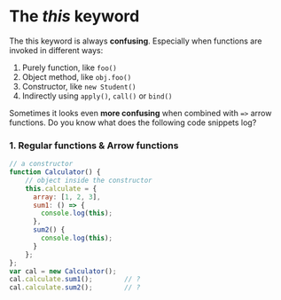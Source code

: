# The **_this_** keyword

The this keyword is always **confusing**. Especially when functions are invoked in different ways:

1. Purely function, like `foo()`
2. Object method, like `obj.foo()`
3. Constructor, like `new Student()`
4. Indirectly using `apply()`, `call()` or `bind()`

Sometimes it looks even **more confusing** when combined with `=>` arrow functions. Do you know what does the following code snippets log?

### 1. Regular functions & Arrow functions

```js
// a constructor
function Calculator() {
    // object inside the constructor
    this.calculate = {
      array: [1, 2, 3],
      sum1: () => {
        console.log(this);
      },
      sum2() {
        console.log(this);
      }
    };
};
var cal = new Calculator();
cal.calculate.sum1();        // ?
cal.calculate.sum2();        // ?
```

